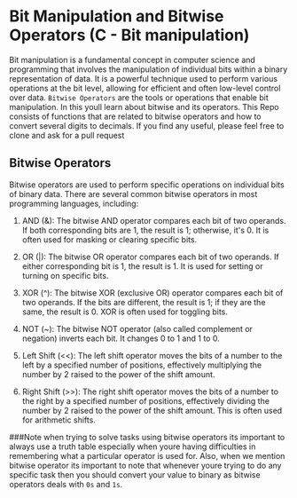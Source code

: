 # Bit Manipulation and Bitwise Operators (C - Bit manipulation)
Bit manipulation is a fundamental concept in computer science and programming that involves the manipulation of individual bits within a binary representation of data. It is a powerful technique used to perform various operations at the bit level, allowing for efficient and often low-level control over data.
`Bitwise Operators`  are the tools or operations that enable bit manipulation. In this youll learn about bitwise and its operators.
This Repo consists of functions that are related to bitwise operators and how to convert several digits to decimals. If you find any useful, please feel free to clone and ask for a pull request

## Bitwise Operators
Bitwise operators are used to perform specific operations on individual bits of binary data. There are several common bitwise operators in most programming languages, including:

1. AND (&): The bitwise AND operator compares each bit of two operands. If both corresponding bits are 1, the result is 1; otherwise, it's 0. It is often used for masking or clearing specific bits.

2. OR (|): The bitwise OR operator compares each bit of two operands. If either corresponding bit is 1, the result is 1. It is used for setting or turning on specific bits.

3. XOR (^): The bitwise XOR (exclusive OR) operator compares each bit of two operands. If the bits are different, the result is 1; if they are the same, the result is 0. XOR is often used for toggling bits.

4. NOT (~): The bitwise NOT operator (also called complement or negation) inverts each bit. It changes 0 to 1 and 1 to 0.

5. Left Shift (<<): The left shift operator moves the bits of a number to the left by a specified number of positions, effectively multiplying the number by 2 raised to the power of the shift amount.

6. Right Shift (>>): The right shift operator moves the bits of a number to the right by a specified number of positions, effectively dividing the number by 2 raised to the power of the shift amount. This is often used for arithmetic shifts.

###Note
when trying to solve tasks using bitwise operators its important to always use a truth table especially when youre having difficulties in remembering what a particular operator is used for.
Also, when we mention bitwise operator its important to note that whenever youre trying to do any specific task then you should convert your value to binary as bitwise operators deals with `0s` and `1s`.
